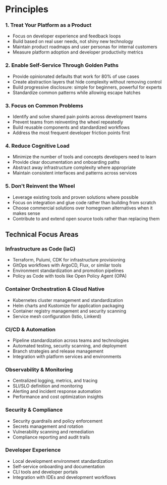 # Principles

### 1. Treat Your Platform as a Product
- Focus on developer experience and feedback loops
- Build based on real user needs, not shiny new technology
- Maintain product roadmaps and user personas for internal customers
- Measure platform adoption and developer productivity metrics

### 2. Enable Self-Service Through Golden Paths
- Provide opinionated defaults that work for 80% of use cases
- Create abstraction layers that hide complexity without removing control
- Build progressive disclosure: simple for beginners, powerful for experts
- Standardize common patterns while allowing escape hatches

### 3. Focus on Common Problems
- Identify and solve shared pain points across development teams
- Prevent teams from reinventing the wheel repeatedly
- Build reusable components and standardized workflows
- Address the most frequent developer friction points first

### 4. Reduce Cognitive Load
- Minimize the number of tools and concepts developers need to learn
- Provide clear documentation and onboarding paths
- Abstract away infrastructure complexity where appropriate
- Maintain consistent interfaces and patterns across services

### 5. Don't Reinvent the Wheel
- Leverage existing tools and proven solutions where possible
- Focus on integration and glue code rather than building from scratch
- Choose commercial solutions over homegrown alternatives when it makes sense
- Contribute to and extend open source tools rather than replacing them

## Technical Focus Areas

### Infrastructure as Code (IaC)
- Terraform, Pulumi, CDK for infrastructure provisioning
- GitOps workflows with ArgoCD, Flux, or similar tools
- Environment standardization and promotion pipelines
- Policy as Code with tools like Open Policy Agent (OPA)

### Container Orchestration & Cloud Native
- Kubernetes cluster management and standardization
- Helm charts and Kustomize for application packaging
- Container registry management and security scanning
- Service mesh configuration (Istio, Linkerd)

### CI/CD & Automation
- Pipeline standardization across teams and technologies
- Automated testing, security scanning, and deployment
- Branch strategies and release management
- Integration with platform services and environments

### Observability & Monitoring
- Centralized logging, metrics, and tracing
- SLI/SLO definition and monitoring
- Alerting and incident response automation
- Performance and cost optimization insights

### Security & Compliance
- Security guardrails and policy enforcement
- Secrets management and rotation
- Vulnerability scanning and remediation
- Compliance reporting and audit trails

### Developer Experience
- Local development environment standardization
- Self-service onboarding and documentation
- CLI tools and developer portals
- Integration with IDEs and development workflows